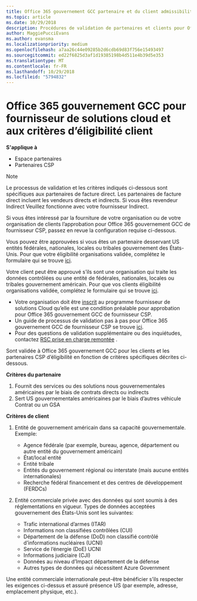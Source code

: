 ```yaml
---
title: Office 365 gouvernement GCC partenaire et du client admissibilité | L’espace partenaires
ms.topic: article
ms.date: 10/29/2018
description: Procédures de validation de partenaires et clients pour Office 365 gouvernement GCC de fournisseur CSP.
author: MaggiePucciEvans
ms.author: evansma
ms.localizationpriority: medium
ms.openlocfilehash: a7aa26c44e09285b2d6cdb69d83f756e15493497
ms.sourcegitcommit: ed22f6825d3af1d19385198b4d511e4b39d5e353
ms.translationtype: MT
ms.contentlocale: fr-FR
ms.lasthandoff: 10/29/2018
ms.locfileid: "5794832"
---
```

# <a name="office-365-government-gcc-for-csp-partner-and-customer-eligibility-criteria"></a>Office 365 gouvernement GCC pour fournisseur de solutions cloud et aux critères d’éligibilité client

**S'applique à**

-  Espace partenaires
-  Partenaires CSP

>[!NOTE]
>Le processus de validation et les critères indiqués ci-dessous sont spécifiques aux partenaires de facture direct. Les partenaires de facture direct incluent les vendeurs directs et indirects.  Si vous êtes revendeur Indirect Veuillez fonctionne avec votre fournisseur Indirect. 

Si vous êtes intéressé par la fourniture de votre organisation ou de votre organisation de clients l’approbation pour Office 365 gouvernement GCC de fournisseur CSP, passez en revue la configuration requise ci-dessous.

Vous pouvez être approuvées si vous êtes un partenaire desservant US entités fédérales, nationales, locales ou tribales gouvernement des États-Unis. Pour que votre éligibilité organisations validée, complétez le formulaire qui se trouve [ici](https://products.office.com/government/eligibility-validation?ReqType=CSPPartner).

Votre client peut être approuvé s’ils sont une organisation qui traite les données contrôlées ou une entité de fédérales, nationales, locales ou tribales gouvernement américain. Pour que vos clients éligibilité organisations validée, complétez le formulaire qui se trouve [ici](https://products.office.com/government/eligibility-validation?ReqType=CSPCustomer). 

-   Votre organisation doit être [inscrit](https://partnercenter.microsoft.com/partner/cloud-solution-provider) au programme fournisseur de solutions Cloud qu’elle est une condition préalable pour approbation pour Office 365 gouvernement GCC de fournisseur CSP.
-   Un guide de processus de validation pas à pas pour Office 365 gouvernement GCC de fournisseur CSP se trouve [ici](https://go.microsoft.com/fwlink/?linkid=2007323).
-   Pour des questions de validation supplémentaire ou des inquiétudes, contactez [RSC prise en charge remontée](mailto:usgcce@microsoft.com) .

Sont validée à Office 365 gouvernement GCC pour les clients et les partenaires CSP d’éligibilité en fonction de critères spécifiques décrites ci-dessous.

**Critères du partenaire**
1.  Fournit des services ou des solutions nous gouvernementales américaines par le biais de contrats directs ou indirects
2.  Sert US gouvernementales américaines par le biais d’autres véhicule Contrat ou un GSA

**Critères de client**
1.  Entité de gouvernement américain dans sa capacité gouvernementale. Exemple:
 
    -  Agence fédérale (par exemple, bureau, agence, département ou autre entité du gouvernement américain)
    -   État/local entité 
    -   Entité tribale
    -   Entités du gouvernement régional ou interstate (mais aucune entités internationales)
    -   Recherche fédéral financement et des centres de développement (FERDCs)

2.  Entité commerciale privée avec des données qui sont soumis à des réglementations en vigueur. Types de données acceptées gouvernement des États-Unis sont les suivantes: 
    -   Trafic international d’armes (ITAR)
    -   Informations non classifiées contrôlées (CUI)
    -   Département de la défense (DoD) non classifié contrôlé d’informations nucléaires (UCNI)
    -   Service de l’énergie (DoE) UCNI
    -   Informations judiciaire (CJI)
    -   Données au niveau d’Impact département de la défense
    -   Autres types de données qui nécessitent Azure Government

Une entité commerciale internationale peut-être bénéficier s’ils respecter les exigences ci-dessus et assuré présence US (par exemple, adresse, emplacement physique, etc.).

